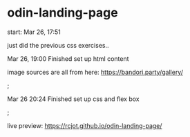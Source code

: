 # odin-landing-page

start: Mar 26, 17:51

just did the previous css exercises..


Mar 26, 19:00
Finished set up html content

image sources are all from here: https://bandori.party/gallery/

;

Mar 26 20:24
Finished set up css and flex box

;

live preview: https://rcjot.github.io/odin-landing-page/
